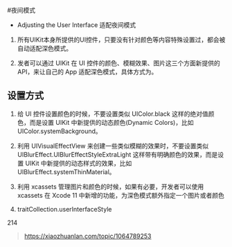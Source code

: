 #夜间模式
 * Adjusting the User Interface
适配夜间模式

1. 所有UIKit本身所提供的UI控件，只要没有针对颜色等内容特殊设置过，都会被自动适配深色模式。

2. 发者可以通过 UIKit 在 UI 控件的颜色、模糊效果、图片这三个方面新提供的 API，来让自己的 App 适配深色模式，具体方式为。

## 设置方式
1. 给 UI 控件设置颜色的时候，不要设置类似 UIColor.black 这样的绝对值颜色，而是设置 UIKit 中新提供的动态颜色(Dynamic Colors)，比如 UIColor.systemBackground。

2. 利用 UIVisualEffectView 来创建一些类似模糊的效果时，不要设置类似 UIBlurEffect.UIBlurEffectStyleExtraLight 这样带有明确颜色的效果，而是设置 UIKit 中新提供的动态样式的效果，比如 UIBlurEffect.systemThinMaterial。

3. 利用 xcassets 管理图片和颜色的时候，如果有必要，开发者可以使用 xcassets 在 Xcode 11 中新增的功能，为深色模式额外指定一个图片或者颜色


4. traitCollection.userInterfaceStyle


214
>https://xiaozhuanlan.com/topic/1064789253